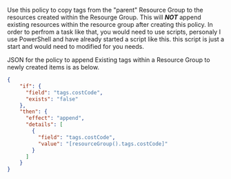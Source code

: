 Use this policy to copy tags from the "parent" Resource Group to the resources created within the Resourge Group. This will _**NOT**_ append existing resources within the resource group after creating this policy. In order to perfrom a task like that, you would need to use scripts, personaly I use PowerShell and have already started a script like this. this script is just a start and would need to modified for you needs.

JSON for the policy to append Existing tags within a Resource Group to newly created items is as below.

```json
{
    "if": {
      "field": "tags.costCode",
      "exists": "false"
    },
    "then": {
      "effect": "append",
      "details": [
        {
          "field": "tags.costCode",
          "value": "[resourceGroup().tags.costCode]"
        }
      ]
    }
}
```